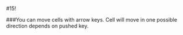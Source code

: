 #15!

###You can move cells with arrow keys. Cell will move in one possible direction depends on pushed key.